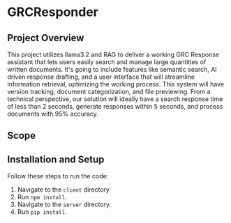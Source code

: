 # GRCResponder
## Project Overview
This project utilizes llama3.2 and RAG to deliver a working GRC Response assistant that lets users easily search and manage large quantities of written documents. It's going to include features like semantic search, AI driven response drafting, and a user interface that will streamline information retrieval, optimizing the working process. This system will have version tracking, document categorization, and file previewing. From a technical perspective, our solution will ideally have a search response time of less than 2 seconds, generate responses within 5 seconds, and process documents with 95% accuracy. 

## Scope
## Installation and Setup
Follow these steps to run the code:
1. Navigate to the `client` directory
2. Run `npm install`.
3. Navigate to the `server` directory.
4. Run `pip install`.

